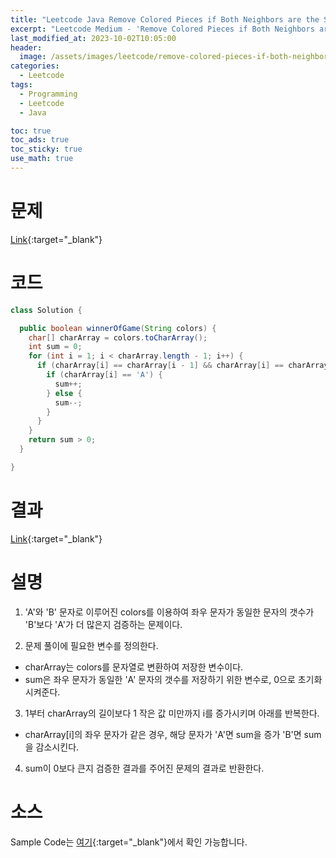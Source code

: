 ```yaml
---
title: "Leetcode Java Remove Colored Pieces if Both Neighbors are the Same Color"
excerpt: "Leetcode Medium - 'Remove Colored Pieces if Both Neighbors are the Same Color' 문제 Java 풀이"
last_modified_at: 2023-10-02T10:05:00
header:
  image: /assets/images/leetcode/remove-colored-pieces-if-both-neighbors-are-the-same-color.png
categories:
  - Leetcode
tags:
  - Programming
  - Leetcode
  - Java

toc: true
toc_ads: true
toc_sticky: true
use_math: true
---
```

# 문제
[Link](https://leetcode.com/problems/remove-colored-pieces-if-both-neighbors-are-the-same-color){:target="_blank"}

# 코드
```java
class Solution {

  public boolean winnerOfGame(String colors) {
    char[] charArray = colors.toCharArray();
    int sum = 0;
    for (int i = 1; i < charArray.length - 1; i++) {
      if (charArray[i] == charArray[i - 1] && charArray[i] == charArray[i + 1]) {
        if (charArray[i] == 'A') {
          sum++;
        } else {
          sum--;
        }
      }
    }
    return sum > 0;
  }

}
```

# 결과
[Link](https://leetcode.com/problems/remove-colored-pieces-if-both-neighbors-are-the-same-color/submissions/1064482780/){:target="_blank"}

# 설명
1. 'A'와 'B' 문자로 이루어진 colors를 이용하여 좌우 문자가 동일한 문자의 갯수가 'B'보다 'A'가 더 많은지 검증하는 문제이다.

2. 문제 풀이에 필요한 변수를 정의한다.
- charArray는 colors를 문자열로 변환하여 저장한 변수이다.
- sum은 좌우 문자가 동일한 'A' 문자의 갯수를 저장하기 위한 변수로, 0으로 초기화시켜준다.

3. 1부터 charArray의 길이보다 1 작은 값 미만까지 i를 증가시키며 아래를 반복한다.
- charArray[i]의 좌우 문자가 같은 경우, 해당 문자가 'A'면 sum을 증가 'B'면 sum을 감소시킨다.

4. sum이 0보다 큰지 검증한 결과를 주어진 문제의 결과로 반환한다.

# 소스
Sample Code는 [여기](https://github.com/GracefulSoul/leetcode/blob/master/src/main/java/gracefulsoul/problems/RemoveColoredPiecesIfBothNeighborsAreTheSameColor.java){:target="_blank"}에서 확인 가능합니다.